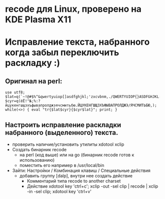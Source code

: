 # recode для Linux, проверено на KDE Plasma X11
# Исправление текста, набранного когда забыл переключить раскладку :)

## Оригинал на perl:
    
    use utf8;
    $lat=q(`~!@#$%^&qwertyuiop[]asdfghjkl;'zxcvbnm,./QWERTYUIOP{}ASDFGHJKL:"|ZXCVBNM<>?);
    $cyr=q(ёЁ!"№;%:?йцукенгшщзхъфывапролджэячсмитьбю.ЙЦУКЕНГШЩЗХЪФЫВАПРОЛДЖЭ/ЯЧСМИТЬБЮ,);
    while(<>) { eval "tr{$lat$cyr}{$cyr$lat}"; print; }

## Настроить исправление раскладки набранного (выделенного) текста.
- проверить наличие/установить утилиты
    xdotool
    xclip
- Создать бинарник recode
    - на perl (код выше) или на go (бинарник recode готов к использованию)
    - поместить его например в /usr/local/bin
- Зайти: Настройки / Комбинация клавиш / Специальные действия
    - добавить группу [dalp], внутри нее создать действие
       - Комментарий типа
           recode to another charset
       - Действие
           xdotool key 'ctrl+c'; xclip -out -sel clip | recode | xclip -in -sel clip; xdotool key 'ctrl+v'
